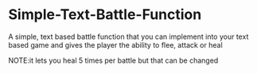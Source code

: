 # Simple-Text-Battle-Function
A simple, text based battle function that you can implement into your text based game and gives the player the ability to flee, attack or heal 

NOTE:it lets you heal 5 times per battle but that can be changed
